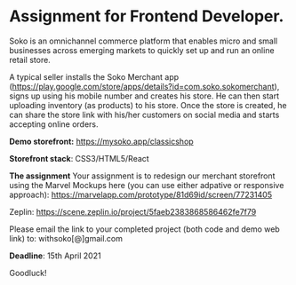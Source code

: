 # Assignment for Frontend Developer. 

Soko is an omnichannel commerce platform that enables micro and small businesses across emerging markets to quickly set up and run an online retail store.

A typical seller installs the Soko Merchant app (https://play.google.com/store/apps/details?id=com.soko.sokomerchant), signs up using his mobile number and creates his store. He can then start uploading inventory (as products) to his store. Once the store is created, he can share the store link with his/her customers on social media and starts accepting online orders.

**Demo storefront:** https://mysoko.app/classicshop

**Storefront stack**: CSS3/HTML5/React

**The assignment**
Your assignment is to redesign our merchant storefront using the Marvel Mockups here (you can use either adpative or responsive approach): https://marvelapp.com/prototype/81d69id/screen/77231405

Zeplin: https://scene.zeplin.io/project/5faeb2383868586462fe7f79

Please email the link to your completed project (both code and demo web link) to: withsoko[@]gmail.com

**Deadline**: 15th April 2021

Goodluck!
